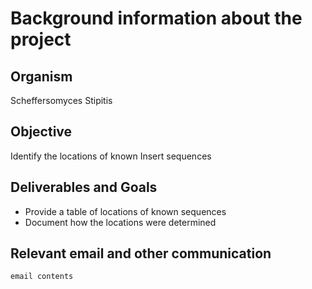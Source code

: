 # Background information about the project


## Organism
Scheffersomyces Stipitis

## Objective
Identify the locations of known Insert sequences

## Deliverables and Goals

* Provide a table of locations of known sequences
* Document how the locations were determined



## Relevant email and other communication

```
email contents
```
